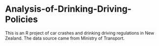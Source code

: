# Analysis-of-Drinking-Driving-Policies
This is an R project of car crashes and drinking driving regulations in New Zealand. 
The data source came from Ministry of Transport. 
